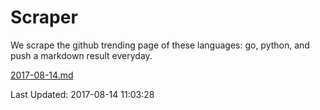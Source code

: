 # Scraper

We scrape the github trending page of these languages: go, python, and push a markdown result everyday.

[2017-08-14.md](https://github.com/borays/Scraper/blob/master/2017-08-14.md)

Last Updated: 2017-08-14 11:03:28